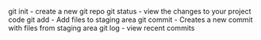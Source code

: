 git init - create a new git repo
git status - view the changes to your project code
git add - Add files to staging area
git commit - Creates a new commit with files from staging area
git log - view recent commits